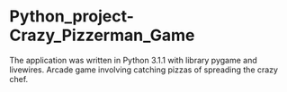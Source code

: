 # Python_project-Crazy_Pizzerman_Game
The application was written in Python 3.1.1 with library pygame and livewires. Arcade game involving catching pizzas of spreading the crazy chef.
